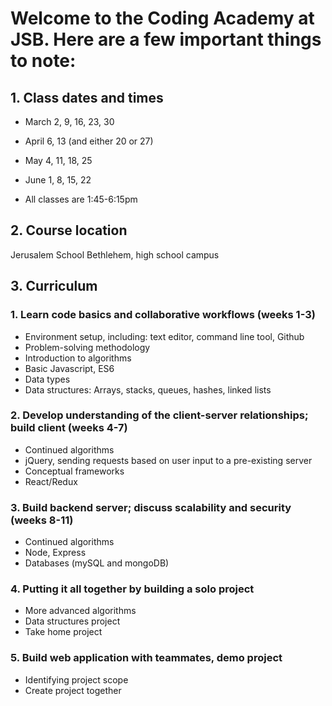 # Welcome to the Coding Academy at JSB. Here are a few important things to note:
## 1. Class dates and times
- March 2, 9, 16, 23, 30
- April 6, 13 (and either 20 or 27)
- May 4, 11, 18, 25
- June 1, 8, 15, 22

- All classes are 1:45-6:15pm 

## 2. Course location 
Jerusalem School Bethlehem, high school campus

## 3. Curriculum

### 1. Learn code basics and collaborative workflows (weeks 1-3)
- Environment setup, including: text editor, command line tool, Github
- Problem-solving methodology
- Introduction to algorithms
- Basic Javascript, ES6
- Data types
- Data structures: Arrays, stacks, queues, hashes, linked lists
### 2. Develop understanding of the client-server relationships; build client (weeks 4-7)
- Continued algorithms
- jQuery, sending requests based on user input to a pre-existing server
- Conceptual frameworks
- React/Redux
### 3. Build backend server; discuss scalability and security (weeks 8-11)
- Continued algorithms
- Node, Express
- Databases (mySQL and mongoDB)
### 4. Putting it all together by building a solo project
- More advanced algorithms
- Data structures project
- Take home project
### 5. Build web application with teammates, demo project
- Identifying project scope 
- Create project together

